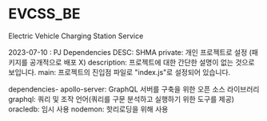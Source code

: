 # EVCSS_BE
Electric Vehicle Charging Station Service

2023-07-10 : PJ Dependencies DESC: SHMA
private: 개인 프로젝트로 설정 (패키지를 공개적으로 배포 X)
description: 프로젝트에 대한 간단한 설명이 없는 것으로 보입니다.
main: 프로젝트의 진입점 파일로 "index.js"로 설정되어 있습니다.

dependencies-
	apollo-server:  GraphQL 서버를 구축을 위한 오픈 소스 라이브러리
	graphql:  쿼리 및 조작 언어(쿼리를 구문 분석하고 실행하기 위한 도구를 제공)
	oracledb: 임시 사용
	nodemon: 핫리로딩을 위해 사용
